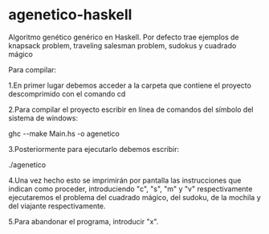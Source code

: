 # agenetico-haskell
Algoritmo genético genérico en Haskell.
Por defecto trae ejemplos de knapsack problem, traveling salesman problem, sudokus y cuadrado mágico

Para compilar:

1.En primer lugar debemos acceder a la carpeta que contiene el proyecto descomprimido con el comando cd

2.Para compilar el proyecto escribir en línea de comandos del símbolo del sistema de windows:

ghc --make Main.hs -o agenetico

3.Posteriormente para ejecutarlo debemos escribir:

./agenetico

4.Una vez hecho esto se imprimirán por pantalla las instrucciones que indican como proceder, introduciendo "c", "s", "m" y "v" respectivamente ejecutaremos 
el problema del cuadrado mágico, del sudoku, de la mochila y del viajante respectivamente.

5.Para abandonar el programa, introducir "x".
